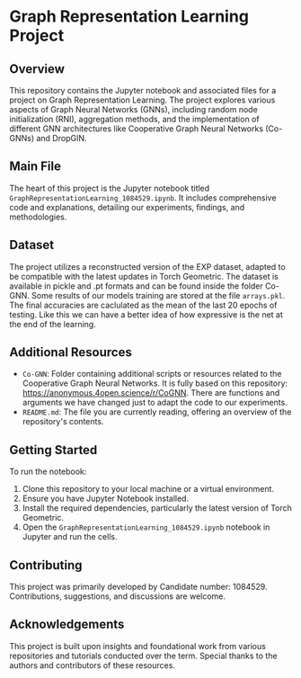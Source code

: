 # Graph Representation Learning Project

## Overview
This repository contains the Jupyter notebook and associated files for a project on Graph Representation Learning. The project explores various aspects of Graph Neural Networks (GNNs), including random node initialization (RNI), aggregation methods, and the implementation of different GNN architectures like Cooperative Graph Neural Networks (Co-GNNs) and DropGIN.

## Main File
The heart of this project is the Jupyter notebook titled `GraphRepresentationLearning_1084529.ipynb`. It includes comprehensive code and explanations, detailing our experiments, findings, and methodologies.

## Dataset
The project utilizes a reconstructed version of the EXP dataset, adapted to be compatible with the latest updates in Torch Geometric. The dataset is available in pickle and .pt formats and can be found inside the folder Co-GNN. Some results of our models training are stored at the file `arrays.pkl`. The final accuracies are caclulated as the mean of the last 20 epochs of testing. Like this we can have a better idea of how expressive is the net at the end of the learning.

## Additional Resources
- `Co-GNN`: Folder containing additional scripts or resources related to the Cooperative Graph Neural Networks. It is fully based on this repository: https://anonymous.4open.science/r/CoGNN. There are functions and arguments we have changed just to adapt the code to our experiments.
- `README.md`: The file you are currently reading, offering an overview of the repository's contents.

## Getting Started
To run the notebook:
1. Clone this repository to your local machine or a virtual environment.
2. Ensure you have Jupyter Notebook installed.
3. Install the required dependencies, particularly the latest version of Torch Geometric.
4. Open the `GraphRepresentationLearning_1084529.ipynb` notebook in Jupyter and run the cells.

## Contributing
This project was primarily developed by Candidate number: 1084529. Contributions, suggestions, and discussions are welcome.

## Acknowledgements
This project is built upon insights and foundational work from various repositories and tutorials conducted over the term. Special thanks to the authors and contributors of these resources.
